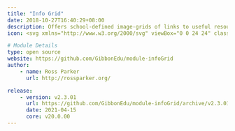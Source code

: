 ```yaml
---
title: "Info Grid"
date: 2018-10-27T16:40:29+08:00
description: Offers school-defined image-grids of links to useful resources, with access based on role category (staff, student, parent).
icon: <svg xmlns="http://www.w3.org/2000/svg" viewBox="0 0 24 24" class="w-8"><path class="fill-current" d="M5 13h4a2 2 0 0 1 2 2v4a2 2 0 0 1-2 2H5a2 2 0 0 1-2-2v-4c0-1.1.9-2 2-2zm10 0h4a2 2 0 0 1 2 2v4a2 2 0 0 1-2 2h-4a2 2 0 0 1-2-2v-4c0-1.1.9-2 2-2zM5 3h4a2 2 0 0 1 2 2v4a2 2 0 0 1-2 2H5a2 2 0 0 1-2-2V5c0-1.1.9-2 2-2z"></path><path class="fill-primary" d="M18 6h2a1 1 0 0 1 0 2h-2v2a1 1 0 0 1-2 0V8h-2a1 1 0 0 1 0-2h2V4a1 1 0 0 1 2 0v2z"></path></svg>

# Module Details
type: open source
website: https://github.com/GibbonEdu/module-infoGrid
author:
    - name: Ross Parker
      url: http://rossparker.org/

release:
    - version: v2.3.01
      url: https://github.com/GibbonEdu/module-infoGrid/archive/v2.3.01.zip
      date: 2021-04-15
      core: v20.0.00
---
```

